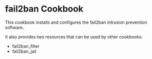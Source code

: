 # fail2ban Cookbook

This cookbook installs and configures the fail2ban intrusion prevention software.

It also provides two resources that can be used by other cookbooks:

* fail2ban_filter
* fail2ban_jail
